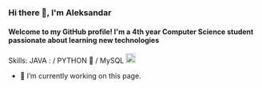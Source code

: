 ### Hi there 👋, I'm Aleksandar
#### Welcome to my GitHub profile! I'm a 4th year Computer Science student passionate about learning new technologies 


Skills: JAVA : / PYTHON 🐍 / MySQL <img src="https://static-00.iconduck.com/assets.00/database-mysql-icon-462x512-6itsq0zm.png" width="20" height="20" >

- 🔭 I’m currently working on this page. 




